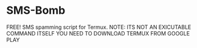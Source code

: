 # SMS-Bomb
FREE! SMS spamming script for Termux. 
NOTE: ITS NOT AN EXICUTABLE COMMAND ITSELF YOU NEED TO DOWNLOAD TERMUX FROM GOOGLE PLAY
